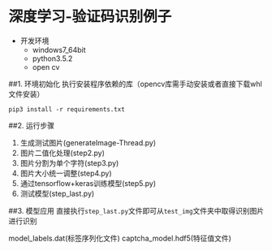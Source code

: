 # 深度学习-验证码识别例子

* 开发环境  
    * windows7_64bit 
    * python3.5.2
    * open cv


##1. 环境初始化
执行安装程序依赖的库（opencv库需手动安装或者直接下载whl文件安装）


    pip3 install -r requirements.txt

##2. 运行步骤
1. 生成测试图片(generateImage-Thread.py)
2. 图片二值化处理(step2.py)
3. 图片分割为单个字符(step3.py)
4. 图片大小统一调整(step4.py)
5. 通过tensorflow+keras训练模型(step5.py)
6. 测试模型(step_last.py)

##3. 模型应用
直接执行`step_last.py`文件即可从`test_img`文件夹中取得识别图片进行识别

model_labels.dat(标签序列化文件)
captcha_model.hdf5(特征值文件)


